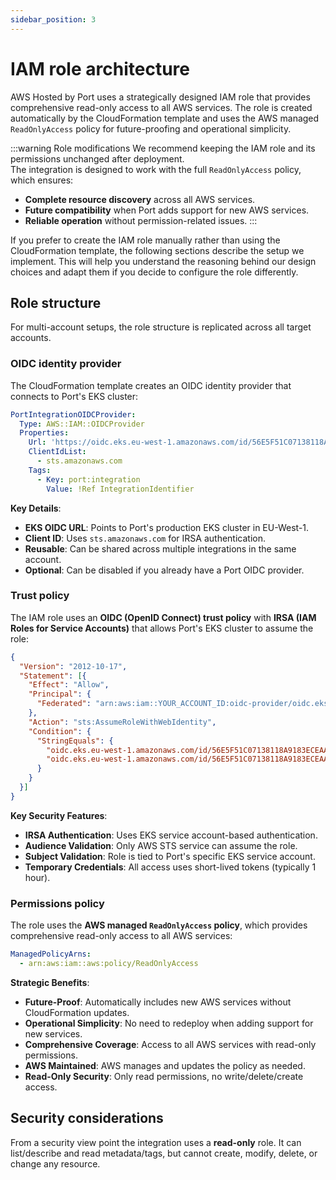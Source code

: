 ```yaml
---
sidebar_position: 3
---
```


# IAM role architecture

AWS Hosted by Port uses a strategically designed IAM role that provides comprehensive read-only access to all AWS services. The role is created automatically by the CloudFormation template and uses the AWS managed `ReadOnlyAccess` policy for future-proofing and operational simplicity.

:::warning Role modifications
We recommend keeping the IAM role and its permissions unchanged after deployment.  
The integration is designed to work with the full `ReadOnlyAccess` policy, which ensures:

- **Complete resource discovery** across all AWS services.
- **Future compatibility** when Port adds support for new AWS services.
- **Reliable operation** without permission-related issues.
:::

If you prefer to create the IAM role manually rather than using the CloudFormation template, the following sections describe the setup we implement. This will help you understand the reasoning behind our design choices and adapt them if you decide to configure the role differently.

## Role structure

For multi-account setups, the role structure is replicated across all target accounts.

### OIDC identity provider

The CloudFormation template creates an OIDC identity provider that connects to Port's EKS cluster:

```yaml showLineNumbers
PortIntegrationOIDCProvider:
  Type: AWS::IAM::OIDCProvider
  Properties:
    Url: 'https://oidc.eks.eu-west-1.amazonaws.com/id/56E5F51C07138118A9183ECEAA68FAF4'
    ClientIdList:
      - sts.amazonaws.com
    Tags:
      - Key: port:integration
        Value: !Ref IntegrationIdentifier
```

**Key Details**:
- **EKS OIDC URL**: Points to Port's production EKS cluster in EU-West-1.
- **Client ID**: Uses `sts.amazonaws.com` for IRSA authentication.
- **Reusable**: Can be shared across multiple integrations in the same account.
- **Optional**: Can be disabled if you already have a Port OIDC provider.

### Trust policy

The IAM role uses an **OIDC (OpenID Connect) trust policy** with **IRSA (IAM Roles for Service Accounts)** that allows Port's EKS cluster to assume the role:

```json showLineNumbers
{
  "Version": "2012-10-17",
  "Statement": [{
    "Effect": "Allow",
    "Principal": { 
      "Federated": "arn:aws:iam::YOUR_ACCOUNT_ID:oidc-provider/oidc.eks.eu-west-1.amazonaws.com/id/56E5F51C07138118A9183ECEAA68FAF4"
    },
    "Action": "sts:AssumeRoleWithWebIdentity",
    "Condition": {
      "StringEquals": {
        "oidc.eks.eu-west-1.amazonaws.com/id/56E5F51C07138118A9183ECEAA68FAF4:aud": "sts.amazonaws.com",
        "oidc.eks.eu-west-1.amazonaws.com/id/56E5F51C07138118A9183ECEAA68FAF4:sub": "system:serviceaccount:org-YOUR_ORG_ID-port-oidc-sa"
      }
    }
  }]
}
```

**Key Security Features**:
- **IRSA Authentication**: Uses EKS service account-based authentication.
- **Audience Validation**: Only AWS STS service can assume the role.
- **Subject Validation**: Role is tied to Port's specific EKS service account.
- **Temporary Credentials**: All access uses short-lived tokens (typically 1 hour).

### Permissions policy

The role uses the **AWS managed `ReadOnlyAccess` policy**, which provides comprehensive read-only access to all AWS services:

```yaml showLineNumbers
ManagedPolicyArns:
  - arn:aws:iam::aws:policy/ReadOnlyAccess
```

**Strategic Benefits**:
- **Future-Proof**: Automatically includes new AWS services without CloudFormation updates.
- **Operational Simplicity**: No need to redeploy when adding support for new services.
- **Comprehensive Coverage**: Access to all AWS services with read-only permissions.
- **AWS Maintained**: AWS manages and updates the policy as needed.
- **Read-Only Security**: Only read permissions, no write/delete/create access.

## Security considerations

From a security view point the integration uses a **read-only** role. It can list/describe and read metadata/tags, but cannot create, modify, delete, or change any resource. 
